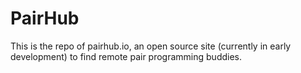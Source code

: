 # PairHub

This is the repo of pairhub.io, an open source site (currently in early development) to find remote pair programming buddies.
